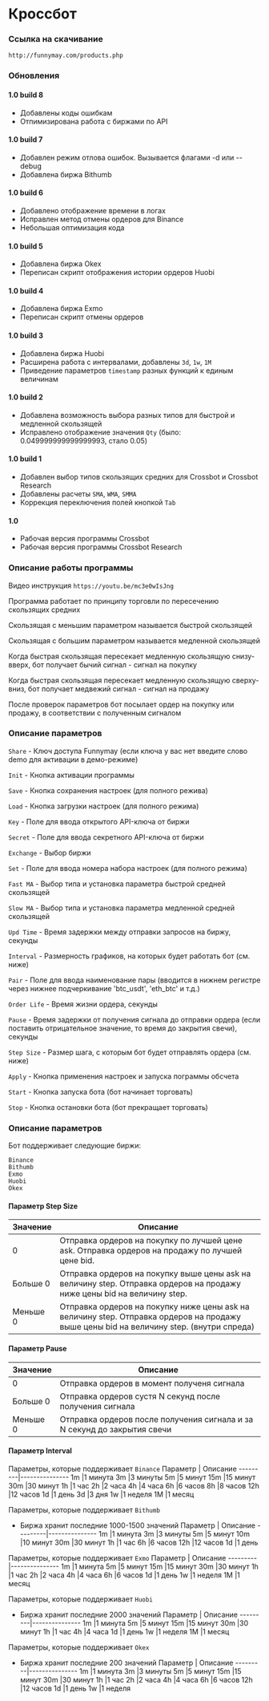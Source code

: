# Кроссбот

### Ссылка на скачивание

`http://funnymay.com/products.php`

### Обновления

#### 1.0 build 8
* Добавлены коды ошибкам
* Отпимизирована работа с биржами по API

#### 1.0 build 7
* Добавлен режим отлова ошибок. Вызывается флагами -d или --debug
* Добавлена биржа Bithumb

#### 1.0 build 6
* Добавлено отображение времени в логах
* Исправлен метод отмены ордеров для Binance
* Небольшая оптимизация кода

#### 1.0 build 5
* Добавлена биржа Okex
* Переписан скрипт отображения истории ордеров Huobi

#### 1.0 build 4
* Добавлена биржа Exmo
* Переписан скрипт отмены ордеров

#### 1.0 build 3
* Добавлена биржа Huobi
* Расширена работа с интервалами, добавлены `3d`, `1w`, `1M`
* Приведение параметров `timestamp` разных функций к единым величинам

#### 1.0 build 2
* Добавлена возможность выбора разных типов для быстрой и медленной скользящей
* Исправлено отображение значения `Qty` (было: 0.049999999999999993, стало 0.05)

#### 1.0 build 1
* Добавлен выбор типов скользящих средних для Crossbot и Crossbot Research
* Добавлены расчеты `SMA`, `WMA`, `SMMA`
* Коррекция переключения полей кнопкой `Tab`

#### 1.0
* Рабочая версия программы Crossbot
* Рабочая версия программы Crossbot Research

### Описание работы программы

Видео инструкция `https://youtu.be/mc3e0wIsJng`

Программа работает по принципу торговли по пересечению скользящих средних

Скользящая с меньшим параметром называется быстрой скользящей

Скользящая с большим параметром называется медленной скользящей

Когда быстрая скользящая пересекает медленную скользящую снизу-вверх, бот получает бычий сигнал - сигнал на покупку

Когда быстрая скользящая пересекает медленную скользящую сверху-вниз, бот получает медвежий сигнал - сигнал на продажу

После проверок параметров бот посылает ордер на покупку или продажу, в соответствии с полученным сигналом

### Описание параметров

`Share` - Ключ доступа Funnymay (если ключа у вас нет введите слово demo для активации в демо-режиме)

`Init` - Кнопка активации программы

`Save` - Кнопка сохранения настроек (для полного режива)

`Load` - Кнопка загрузки настроек (для полного режима)

`Key` - Поле для ввода открытого API-ключа от биржи

`Secret` - Поле для ввода секретного API-ключа от биржи

`Exchange` - Выбор биржи

`Set` - Поле для ввода номера набора настроек (для полного режима)

`Fast MA` - Выбор типа и установка параметра быстрой средней скользящей

`Slow MA` - Выбор типа и установка параметра медленной средней скользящей

`Upd Time` - Время задержки между отправки запросов на биржу, секунды

`Interval` - Размерность графиков, на которых будет работать бот (см. ниже)

`Pair` - Поле для ввода наименование пары (вводится в нижнем регистре через нижнее подчеркивание 'btc_usdt', 'eth_btc' и т.д.)

`Order Life` - Время жизни ордера, секунды

`Pause` - Время задержки от получения сигнала до отправки ордера (если поставить отрицательное значение, то время до закрытия свечи), секунды

`Step Size` - Размер шага, с которым бот будет отправлять ордера (см. ниже)

`Apply` - Кнопка применения настроек и запуска пограммы обсчета

`Start` - Кнопка запуска бота (бот начинает торговать)

`Stop` - Кнопка остановки бота (бот прекращает торговать)

### Описание параметров

Бот поддерживает следующие биржи:
```
Binance
Bithumb
Exmo
Huobi
Okex
```

#### Параметр Step Size
Значение | Описание
---------|-----------------
0        |Отправка ордеров на покупку по лучшей цене ask. Отправка ордеров на продажу по лучшей цене bid.
Больше 0 |Отправка ордеров на покупку выше цены ask на величину step. Отправка ордеров на продажу ниже цены bid на величину step.
Меньше 0 |Отправка ордеров на покупку ниже цены ask на величину step. Отправка ордеров на продажу выше цены bid на величину step. (внутри спреда)

#### Параметр Pause
Значение |Описание
---------|----------------
0        |Отправка ордеров в момент полученя сигнала
Больше 0 |Отправка ордеров сустя N секунд после получения сигнала
Меньше 0 |Отправка ордеров после получения сигнала и за N секунд до закрытия свечи

#### Параметр Interval

Параметры, которые поддерживает `Binance`
Параметр | Описание
---------|---------------
1m       |1 минута
3m       |3 минуты
5m       |5 минут
15m      |15 минут
30m      |30 минут
1h       |1 час
2h       |2 часа
4h       |4 часа
6h       |6 часов
8h       |8 часов
12h      |12 часов
1d       |1 день
3d       |3 дня
1w       |1 неделя
1M       |1 месяц


Параметры, которые поддерживает `Bithumb`
* Биржа хранит последние 1000-1500 значений
Параметр | Описание
---------|---------------
1m       |1 минута
3m       |3 минуты
5m       |5 минут
10m      |10 минут
30m      |30 минут
1h       |1 час
6h       |6 часов
12h      |12 часов
1d       |1 день

Параметры, которые поддерживает `Exmo`
Параметр | Описание
---------|---------------
1m       |1 минута
5m       |5 минут
15m      |15 минут
30m      |30 минут
1h       |1 час
2h       |2 часа
4h       |4 часа
6h       |6 часов
1d       |1 день
1w       |1 неделя
1M       |1 месяц

Параметры, которые поддерживает `Huobi`
* Биржа хранит последние 2000 значений
Параметр | Описание
---------|---------------
1m       |1 минута
5m       |5 минут
15m      |15 минут
30m      |30 минут
1h       |1 час
4h       |4 часа
1d       |1 день
1w       |1 неделя
1M       |1 месяц

Параметры, которые поддерживает `Okex`
* Биржа хранит последние 200 значений
Параметр | Описание
---------|---------------
1m       |1 минута
3m       |3 минуты
5m       |5 минут
15m      |15 минут
30m      |30 минут
1h       |1 час
2h       |2 часа
4h       |4 часа
6h       |6 часов
12h      |12 часов
1d       |1 день
1w       |1 неделя
